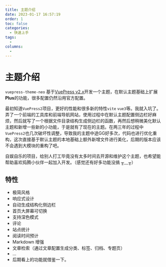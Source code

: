 ```yaml
---
title: 主题介绍
date: 2023-01-17 16:57:19
order: 1
toc: false
categories:
  - 快速上手
tags:
  -
columns:
  -
---
```


# 主题介绍

`vuepress-theme-neo` 基于[VuePress v2.x](https://v2.vuepress.vuejs.org/zh/)开发一个主题，在默认主题基础上扩展**Plus**的功能，很多配置仍然沿用官方配置。

最初知道`VuePress2`项目，更好的性能和很多新的特性`vite` `vue3`等。我就入坑了。弄了一个前端的工具库和前端导航网站，使用过程中在默认主题配置侧边栏好麻烦，然后就写了一个根据文件目录结构生成侧边栏的函数，再然后想稍微美化默认主题和新增一些新的小功能，于是就有了现在的主题。在两三年的过程中`VuePress2`也几次破坏性调整，导致我的主题中途GG好多次，代码也进行优化重构，这次直接基于默认主题的本地基础上额外新增文件进行美化，后期的版本应该不会遇到大模块的重构了吧。

自娱自乐的项目，给别人打工毕竟没有太多时间去开源和维护这个主题，也希望能帮助喜欢捣腾小伙伴一起加入开发。（感觉还有好多功能没搞 ╥﹏╥）

## 特性

- 极简风格
- 响应式设计
- 自动生成结构化侧边栏
- 首页大屏幕可切换
- 支持深色模式
- 评论
- 站点统计
- 阅读时间预计
- Markdown 增强
- 文章检索（通过文章配置生成分类、标签、归档、专题页）
- ...
- 后期看上的功能就借鉴一下。
